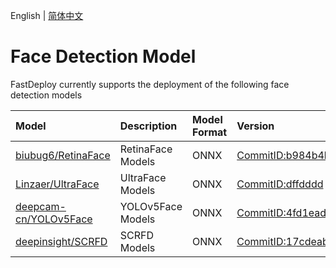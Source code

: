 English | [简体中文](README_CN.md)
# Face Detection Model 

FastDeploy currently supports the deployment of the following face detection models


| Model | Description | Model Format | Version |
| :--- | :--- | :------- | :--- |
| [biubug6/RetinaFace](./retinaface) | RetinaFace Models | ONNX | [CommitID:b984b4b](https://github.com/biubug6/Pytorch_Retinaface/commit/b984b4b) |
| [Linzaer/UltraFace](./ultraface) | UltraFace Models | ONNX |[CommitID:dffdddd](https://github.com/Linzaer/Ultra-Light-Fast-Generic-Face-Detector-1MB/commit/dffdddd) |
| [deepcam-cn/YOLOv5Face](./yolov5face) | YOLOv5Face Models | ONNX | [CommitID:4fd1ead](https://github.com/deepcam-cn/yolov5-face/commit/4fd1ead) |
| [deepinsight/SCRFD](./scrfd) | SCRFD Models | ONNX | [CommitID:17cdeab](https://github.com/deepinsight/insightface/tree/17cdeab12a35efcebc2660453a8cbeae96e20950) |
